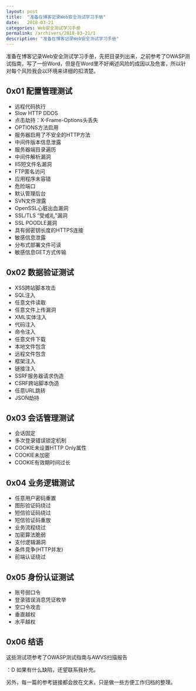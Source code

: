 ```yaml
---
layout: post
title:  "准备在博客记录Web安全测试学习手册"
date:   2018-03-21
categories: Web安全测试学习手册
permalink: /archivers/2018-03-21/1
description: "准备在博客记录Web安全测试学习手册"
---
```


准备在博客记录Web安全测试学习手册，先把目录列出来，之前参考了OWASP测试指南，写了一份Word，但是在Word里不好阐述风险的成因以及危害，所以针对每个风险我会以环境来详细的扣清楚。
<!--more-->

## 0x01 配置管理测试

* 远程代码执行
* Slow HTTP DDOS
* 点击劫持：X-Frame-Options头丢失
* OPTIONS方法启用
* 服务器启用了不安全的HTTP方法
* 中间件版本信息泄露
* 服务器端目录遍历
* 中间件解析漏洞
* IIS短文件名漏洞
* FTP匿名访问
* 应用程序未容错
* 危险端口
* 默认管理后台
* SVN文件泄露
* OpenSSL心脏出血漏洞
* SSL/TLS “受戒礼”漏洞
* SSL POODLE漏洞
* 具有弱密钥长度的HTTPS连接
* 敏感信息泄露
* 分布式部署文件可读
* 敏感信息GET方式传输

## 0x02 数据验证测试

* XSS跨站脚本攻击
* SQL注入
* 任意文件读取
* 任意文件上传漏洞
* XML实体注入
* 代码注入
* 命令注入
* 任意文件下载
* 本地文件包含
* 远程文件包含
* 框架注入
* 链接注入
* SSRF服务器请求伪造
* CSRF跨站脚本伪造
* 任意URL跳转
* JSON劫持

## 0x03 会话管理测试

* 会话固定
* 多次登录错误锁定机制
* COOKIE未设置HTTP Only属性
* COOKIE未加密
* COOKIE有效期时间过长

## 0x04 业务逻辑测试

* 任意用户密码重置
* 图形验证码绕过
* 短信验证码绕过
* 短信验证码重放
* 业务流程绕过
* 加密算法脆弱
* 支付逻辑漏洞
* 条件竞争(HTTP并发)
* 前端认证绕过

## 0x05 身份认证测试

* 账号弱口令
* 登录错误消息凭证枚举
* 空口令攻击
* 垂直越权
* 水平越权

## 0x06 结语

这些测试项参考了OWASP测试指南与AWVS扫描报告 

：D 如果有什么缺陷，还望联系我补充。

另外，每一篇的参考链接都会放在文末，只是做一些方便工作归档的整理。


